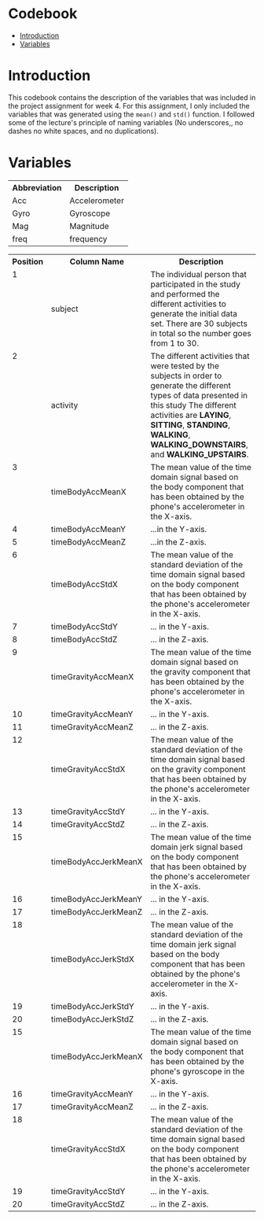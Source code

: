 # Codebook

* [Introduction](#intro)
* [Variables](#var)

<h1 id=intro>Introduction</h1>
This codebook contains the description of the variables that was included in the project assignment for week 4. 
For this assignment, I only included the variables that was generated using the <code>mean()</code> and <code>std()</code> function.
I followed some of the lecture's principle of naming variables (No underscores,, no dashes no white spaces, and no duplications).

<h1 id=var>Variables</h1>

<table>
<tr><th>Abbreviation</th><th>Description</th></tr>
  <tr><td valign=top>Acc</td><td>Accelerometer</td></tr>
  <tr><td valign=top>Gyro</td><td>Gyroscope</td></tr>
  <tr><td valign=top>Mag</td><td>Magnitude</td></tr>
  <tr><td valign=top>freq</td><td>frequency</td></tr>
</table>

<table>
<tr><th>Position</th><th>Column Name</th><th>Description</th></tr>
  <tr><td valign=top>1</td><td>subject</td><td>The individual person that participated in the study and performed the different activities to generate the initial data set. There are 30 subjects in total so the number goes from 1 to 30.</td></tr>
  
  <tr><td valign=top>2</td><td>activity</td><td>The different activities that were tested by the subjects in order to generate the different types of data presented in this study The different activities are <b>LAYING</b>, <b>SITTING</b>, <b>STANDING</b>, <b>WALKING</b>, <b>WALKING_DOWNSTAIRS</b>, and <b>WALKING_UPSTAIRS</b>.</td></tr>
  
  <tr><td valign=top>3</td><td>timeBodyAccMeanX</td><td>The mean value of the time domain signal based on the body component that has been obtained by the phone's accelerometer in the X-axis.</td></tr>
  <tr><td valign=top>4</td><td>timeBodyAccMeanY</td><td>...in the Y-axis.</td></tr>
  <tr><td valign=top>5</td><td>timeBodyAccMeanZ</td><td>...in the Z-axis.</td></tr>
  
  <tr><td valign=top>6</td><td>timeBodyAccStdX</td><td>The mean value of the standard deviation of the time domain signal based on the body component that has been obtained by the phone's accelerometer in the X-axis.</td></tr>
  <tr><td valign=top>7</td><td>timeBodyAccStdY</td><td>... in the Y-axis.</td></tr>
  <tr><td valign=top>8</td><td>timeBodyAccStdZ</td><td>... in the Z-axis.</td></tr>
  
  <tr><td valign=top>9</td><td>timeGravityAccMeanX</td><td>The mean value of the time domain signal based on the gravity component that has been obtained by the phone's accelerometer in the X-axis.</td></tr>
  <tr><td valign=top>10</td><td>timeGravityAccMeanY</td><td>... in the Y-axis.</td></tr>
  <tr><td valign=top>11</td><td>timeGravityAccMeanZ</td><td>... in the Z-axis.</td></tr>
  
  <tr><td valign=top>12</td><td>timeGravityAccStdX</td><td>The mean value of the standard deviation of the time domain signal based on the gravity component that has been obtained by the phone's accelerometer in the X-axis.</td></tr>
  <tr><td valign=top>13</td><td>timeGravityAccStdY</td><td>... in the Y-axis.</td></tr>
  <tr><td valign=top>14</td><td>timeGravityAccStdZ</td><td>... in the Z-axis.</td></tr>
  
  <tr><td valign=top>15</td><td>timeBodyAccJerkMeanX</td><td>The mean value of the time domain jerk signal based on the body component that has been obtained by the phone's accelerometer in the X-axis.</td></tr>
  <tr><td valign=top>16</td><td>timeBodyAccJerkMeanY</td><td>... in the Y-axis.</td></tr>
  <tr><td valign=top>17</td><td>timeBodyAccJerkMeanZ</td><td>... in the Z-axis.</td></tr>
  
  <tr><td valign=top>18</td><td>timeBodyAccJerkStdX</td><td>The mean value of the standard deviation of the time domain jerk signal based on the body component that has been obtained by the phone's accelerometer in the X-axis.</td></tr>
  <tr><td valign=top>19</td><td>timeBodyAccJerkStdY</td><td>... in the Y-axis.</td></tr>
  <tr><td valign=top>20</td><td>timeBodyAccJerkStdZ</td><td>... in the Z-axis.</td></tr>
  
  <tr><td valign=top>15</td><td>timeBodyAccJerkMeanX</td><td>The mean value of the time domain signal based on the body component that has been obtained by the phone's gyroscope in the X-axis.</td></tr>
  <tr><td valign=top>16</td><td>timeGravityAccMeanY</td><td>... in the Y-axis.</td></tr>
  <tr><td valign=top>17</td><td>timeGravityAccMeanZ</td><td>... in the Z-axis.</td></tr>
  <tr><td valign=top>18</td><td>timeGravityAccStdX</td><td>The mean value of the standard deviation of the time domain signal based on the body component that has been obtained by the phone's accelerometer in the X-axis.</td></tr>
  <tr><td valign=top>19</td><td>timeGravityAccStdY</td><td>... in the Y-axis.</td></tr>
  <tr><td valign=top>20</td><td>timeGravityAccStdZ</td><td>... in the Z-axis.</td></tr>
  
  
</table>



